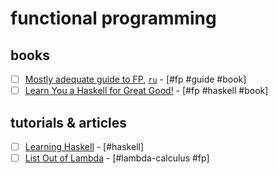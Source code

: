 # functional programming

## books

* [ ] [Mostly adequate guide to FP](https://legacy.gitbook.com/book/mostly-adequate/mostly-adequate-guide/details), [`ru`](https://github.com/MostlyAdequate/mostly-adequate-guide-ru) - [#fp #guide #book]
* [ ] [Learn You a Haskell for Great Good!](http://learnyouahaskell.com/chapters) - [#fp #haskell #book]

## tutorials & articles

* [ ] [Learning Haskell](http://learn.hfm.io/) - [#haskell]
* [ ] [List Out of Lambda](http://stevelosh.com/blog/2013/03/list-out-of-lambda/) - [#lambda-calculus #fp]
